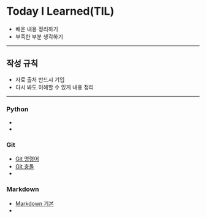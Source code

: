 # Today I Learned(TIL)
- 배운 내용 정리하기
- 부족한 부분 생각하기
---
## 작성 규칙
- 자료 출처 반드시 기입
- 다시 봐도 이해할 수 있게 내용 정리
---
### Python
- 
-
### Git
- [Git 명령어](https://github.com/PHJoon/TIL/blob/master/git-02.md)
- [Git 충돌](https://github.com/PHJoon/TIL/blob/master/git_conflict.md)
- 
### Markdown
- [Markdown 기본](https://github.com/PHJoon/TIL/blob/master/markdown.md)
-
